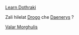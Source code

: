 [Learn Dothraki](http://dothraki.org)

Zali hilelat [Drogo](drogo/drogo.md) che [Daenerys](daenerys/daenerys.md) ?

[Valar Morghulis](valyrian/valyrian.md) 